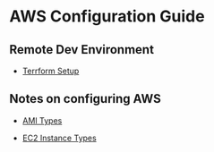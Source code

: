 # AWS Configuration Guide

## Remote Dev Environment
- [Terrform Setup](remote_dev/terraform.md)

## Notes on configuring AWS
- [AMI Types](aws/amis.md)

- [EC2 Instance Types](aws/ec2_instances.md)